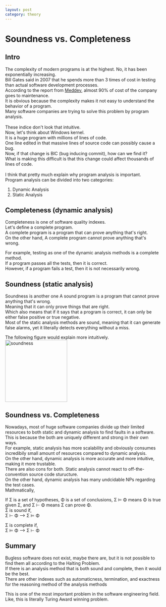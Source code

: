 ```yaml
---
layout: post
category: theory
---
```


# Soundness vs. Completeness

## Intro

The complexity of modern programs is at the highest. No, it has been exponentially increasing. </br>
Bill Gates said in 2007 that he spends more than 3 times of cost in testing than actual software development processes.</br>
According to the report from [Meddev](https://maddevs.io/customer-university/software-maintenance-costs/#software-maintenance-vs-development-cost.), almost 90% of cost of the company goes to maintenance. </br>
It is obvious because the complexity makes it not easy to understand the behavior of a program. </br>
Many software companies are trying to solve this problem by program analysis. </br></br>
These indice don't look that intuitive.</br>
Now, let's think about Windows kernel. </br>
It is a huge program with millions of lines of code. </br>
One line edited in that massive lines of source code can possibly cause a bug. </br>
Now, if that change is BIC (bug inducing commit), how can we find it? </br>
What is making this difficult is that this change could affect thousands of lines of code. </br></br>
I think that pretty much explain why program analysis is important. </br>
Program analysis can be divided into two categories: </br>
1. Dynamic Analysis</br>
2. Static Analysis</br>

## Completeness (dynamic analysis)

Completeness is one of software quality indexes. </br>
Let's define a complete program. </br>
A complete program is a program that can prove anything that's right. </br>
On the other hand, A complete program cannot prove anything that's wrong. </br>

For example, testing as one of the dynamic analysis methods is a complete method. </br>
If a program passes all the tests, then it is correct. </br>
However, if a program fails a test, then it is not necessarily wrong. </br>

## Soundness (static analysis)

Soundness is another one
A sound program is a program that cannot prove anything that's wrong. </br>
Meaning that it can only prove things that are right. </br>
Which also means that if it says that a program is correct, it can only be either false positive or true negative. </br>
Most of the static analysis methods are sound, meaning that it can generate false alarms, yet it literally detects everything without a miss. </br>

The following figure would explain more intuitively. </br>
<img src="{{site.url}}/assets/images/theory/soundnessvsdynamic.png" width="200" height="200" alt="soundness">

## Soundness vs. Completeness
Nowadays, most of huge software companies divide up their limited resources to both static and dynamic analysis to find faults in a software. </br>
This is because the both are uniquely different and strong in their own ways. </br>
For example, static analysis has more scalability and obviously consumes incredibily small amount of resources compared to dynamic analysis. </br>
On the other hand, dynamic analysis is more accurate and more intuitive, making it more trustable. </br>
There are also cons for both. Static analysis cannot react to off-the-convention source code sturucture. </br>
On the other hand, dynamic analysis has many undcidable NPs regarding the test cases. </br>
Mathmatically, 

If Σ is a set of hypotheses, Φ is a set of conclusions, Σ ⊨ Φ means Φ is true given Σ, and Σ ⊢ Φ means Σ can prove Φ. </br>
Σ is sound if, </br>
Σ ⊢ Φ --> Σ ⊨ Φ

Σ is complete if, </br>
Σ ⊨ Φ --> Σ ⊢ Φ
</br>

## Summary
Bugless software does not exist, maybe there are, but it is not possible to find them all according to the Halting Problem. </br>
If there is an analysis method that is both sound and complete, then it would be the best. </br>
There are other indexes such as automaticness, termination, and exactness for the reasoning method of the analysis methods </br>

This is one of the most important problem in the software engineering field. </br>
Like, this is literally Turing Award winning problem. </br>